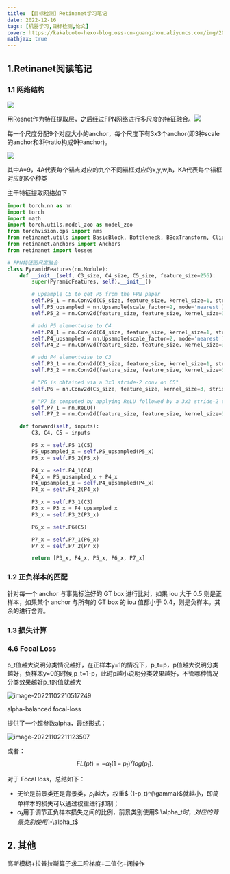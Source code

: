 ```yaml
---
title: 【目标检测】Retinanet学习笔记
date: 2022-12-16
tags: [机器学习,目标检测,论文]
cover: https://kakaluoto-hexo-blog.oss-cn-guangzhou.aliyuncs.com/img/202212171832604.webp
mathjax: true
---
```

## 1.Retinanet阅读笔记

### 1.1 网络结构
![](https://kakaluoto-hexo-blog.oss-cn-guangzhou.aliyuncs.com/img/202212171827792.webp)

用Resnet作为特征提取层，之后经过FPN网络进行多尺度的特征融合。![](https://kakaluoto-hexo-blog.oss-cn-guangzhou.aliyuncs.com/img/202212171826632.webp)

每一个尺度分配9个对应大小的anchor，每个尺度下有3x3个anchor(即3种scale的anchor和3种ratio构成9种anchor)。

![](https://kakaluoto-hexo-blog.oss-cn-guangzhou.aliyuncs.com/img/202212171826527.webp)

其中A=9，4A代表每个锚点对应的九个不同锚框对应的x,y,w,h，KA代表每个锚框对应的K个种类

主干特征提取网络如下

```python
import torch.nn as nn
import torch
import math
import torch.utils.model_zoo as model_zoo
from torchvision.ops import nms
from retinanet.utils import BasicBlock, Bottleneck, BBoxTransform, ClipBoxes
from retinanet.anchors import Anchors
from retinanet import losses

# FPN特征图尺度融合
class PyramidFeatures(nn.Module):
    def __init__(self, C3_size, C4_size, C5_size, feature_size=256):
        super(PyramidFeatures, self).__init__()

        # upsample C5 to get P5 from the FPN paper
        self.P5_1 = nn.Conv2d(C5_size, feature_size, kernel_size=1, stride=1, padding=0)
        self.P5_upsampled = nn.Upsample(scale_factor=2, mode='nearest')
        self.P5_2 = nn.Conv2d(feature_size, feature_size, kernel_size=3, stride=1, padding=1)

        # add P5 elementwise to C4
        self.P4_1 = nn.Conv2d(C4_size, feature_size, kernel_size=1, stride=1, padding=0)
        self.P4_upsampled = nn.Upsample(scale_factor=2, mode='nearest')
        self.P4_2 = nn.Conv2d(feature_size, feature_size, kernel_size=3, stride=1, padding=1)

        # add P4 elementwise to C3
        self.P3_1 = nn.Conv2d(C3_size, feature_size, kernel_size=1, stride=1, padding=0)
        self.P3_2 = nn.Conv2d(feature_size, feature_size, kernel_size=3, stride=1, padding=1)

        # "P6 is obtained via a 3x3 stride-2 conv on C5"
        self.P6 = nn.Conv2d(C5_size, feature_size, kernel_size=3, stride=2, padding=1)

        # "P7 is computed by applying ReLU followed by a 3x3 stride-2 conv on P6"
        self.P7_1 = nn.ReLU()
        self.P7_2 = nn.Conv2d(feature_size, feature_size, kernel_size=3, stride=2, padding=1)

    def forward(self, inputs):
        C3, C4, C5 = inputs

        P5_x = self.P5_1(C5)
        P5_upsampled_x = self.P5_upsampled(P5_x)
        P5_x = self.P5_2(P5_x)

        P4_x = self.P4_1(C4)
        P4_x = P5_upsampled_x + P4_x
        P4_upsampled_x = self.P4_upsampled(P4_x)
        P4_x = self.P4_2(P4_x)

        P3_x = self.P3_1(C3)
        P3_x = P3_x + P4_upsampled_x
        P3_x = self.P3_2(P3_x)

        P6_x = self.P6(C5)

        P7_x = self.P7_1(P6_x)
        P7_x = self.P7_2(P7_x)

        return [P3_x, P4_x, P5_x, P6_x, P7_x]
```

### 1.2 正负样本的匹配

针对每一个 anchor 与事先标注好的 GT box 进行比对，如果 iou 大于 0.5 则是正样本，如果某个 anchor 与所有的 GT box 的 iou 值都小于 0.4，则是负样本。其余的进行舍弃。

### 1.3 损失计算

### 4.6 Focal Loss

p_t值越大说明分类情况越好，在正样本y=1的情况下，p_t=p，p值越大说明分类越好，负样本y=0的时候,p_t=1-p，此时p越小说明分类效果越好，不管哪种情况分类效果越好p_t的值就越大

![image-20221102210517249](https://kakaluoto-hexo-blog.oss-cn-guangzhou.aliyuncs.com/img/202212171827137.webp)

alpha-balanced focal-loss

提供了一个超参数alpha，最终形式：

![image-20221102211123507](https://kakaluoto-hexo-blog.oss-cn-guangzhou.aliyuncs.com/img/202212171827618.webp)

或者：
$$
FL(pt)=−α_t(1−p_t)^γlog(p_t).
$$


对于 Focal loss，总结如下：

+ 无论是前景类还是背景类，$p_t$越大，权重$ (1-p_t)^{\gamma}$就越小，即简单样本的损失可以通过权重进行抑制；
+ $\alpha_t$用于调节正负样本损失之间的比例，前景类别使用$ \alpha_t$时，对应的背景类别使用$1-\alpha_t$

## 2. 其他

高斯模糊+拉普拉斯算子求二阶梯度+二值化+闭操作
